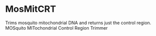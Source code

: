 # MosMitCRT
Trims mosquito mitochondrial DNA and returns just the control region. MOSquito MITochondrial Control Region Trimmer
